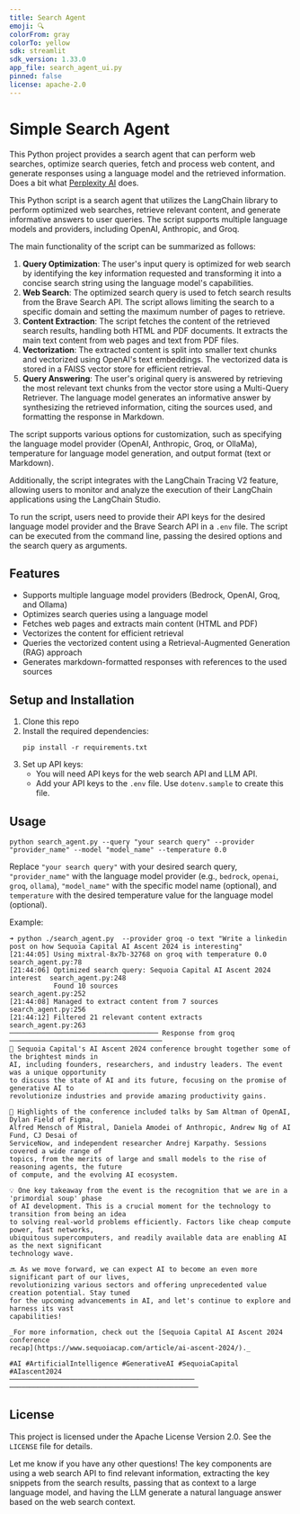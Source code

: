 ```yaml
---
title: Search Agent
emoji: 🔍
colorFrom: gray
colorTo: yellow
sdk: streamlit
sdk_version: 1.33.0
app_file: search_agent_ui.py
pinned: false
license: apache-2.0
---
```


# Simple Search Agent

This Python project provides a search agent that can perform web searches, optimize search queries, fetch and process web content, and generate responses using a language model and the retrieved information.
Does a bit what [Perplexity AI](https://www.perplexity.ai/) does.


This Python script is a search agent that utilizes the LangChain library to perform optimized web searches, retrieve relevant content, and generate informative answers to user queries. The script supports multiple language models and providers, including OpenAI, Anthropic, and Groq.

The main functionality of the script can be summarized as follows:

1. **Query Optimization**: The user's input query is optimized for web search by identifying the key information requested and transforming it into a concise search string using the language model's capabilities.
2. **Web Search**: The optimized search query is used to fetch search results from the Brave Search API. The script allows limiting the search to a specific domain and setting the maximum number of pages to retrieve.
3. **Content Extraction**: The script fetches the content of the retrieved search results, handling both HTML and PDF documents. It extracts the main text content from web pages and text from PDF files.
4. **Vectorization**: The extracted content is split into smaller text chunks and vectorized using OpenAI's text embeddings. The vectorized data is stored in a FAISS vector store for efficient retrieval.
5. **Query Answering**: The user's original query is answered by retrieving the most relevant text chunks from the vector store using a Multi-Query Retriever. The language model generates an informative answer by synthesizing the retrieved information, citing the sources used, and formatting the response in Markdown.

The script supports various options for customization, such as specifying the language model provider (OpenAI, Anthropic, Groq, or OllaMa), temperature for language model generation, and output format (text or Markdown).

Additionally, the script integrates with the LangChain Tracing V2 feature, allowing users to monitor and analyze the execution of their LangChain applications using the LangChain Studio.

To run the script, users need to provide their API keys for the desired language model provider and the Brave Search API in a `.env` file. The script can be executed from the command line, passing the desired options and the search query as arguments.

## Features

- Supports multiple language model providers (Bedrock, OpenAI, Groq, and Ollama)
- Optimizes search queries using a language model
- Fetches web pages and extracts main content (HTML and PDF)
- Vectorizes the content for efficient retrieval
- Queries the vectorized content using a Retrieval-Augmented Generation (RAG) approach
- Generates markdown-formatted responses with references to the used sources

## Setup and Installation

1. Clone this repo
2. Install the required dependencies:
   ```
   pip install -r requirements.txt
   ```
3. Set up API keys:
   - You will need API keys for the web search API and LLM API. 
   - Add your API keys to the `.env` file. Use `dotenv.sample` to create this file.

## Usage

```
python search_agent.py --query "your search query" --provider "provider_name" --model "model_name" --temperature 0.0
```

Replace `"your search query"` with your desired search query, `"provider_name"` with the language model provider (e.g., `bedrock`, `openai`, `groq`, `ollama`), `"model_name"` with the specific model name (optional), and `temperature` with the desired temperature value for the language model (optional).

Example:
```
➜ python ./search_agent.py  --provider groq -o text "Write a linkedin post on how Sequoia Capital AI Ascent 2024 is interesting"
[21:44:05] Using mixtral-8x7b-32768 on groq with temperature 0.0             search_agent.py:78
[21:44:06] Optimized search query: Sequoia Capital AI Ascent 2024 interest  search_agent.py:248
           Found 10 sources                                                 search_agent.py:252
[21:44:08] Managed to extract content from 7 sources                        search_agent.py:256
[21:44:12] Filtered 21 relevant content extracts                            search_agent.py:263
───────────────────────────────────── Response from groq ──────────────────────────────────────
🚀 Sequoia Capital's AI Ascent 2024 conference brought together some of the brightest minds in
AI, including founders, researchers, and industry leaders. The event was a unique opportunity
to discuss the state of AI and its future, focusing on the promise of generative AI to
revolutionize industries and provide amazing productivity gains.

🌟 Highlights of the conference included talks by Sam Altman of OpenAI, Dylan Field of Figma,
Alfred Mensch of Mistral, Daniela Amodei of Anthropic, Andrew Ng of AI Fund, CJ Desai of
ServiceNow, and independent researcher Andrej Karpathy. Sessions covered a wide range of
topics, from the merits of large and small models to the rise of reasoning agents, the future
of compute, and the evolving AI ecosystem.

💡 One key takeaway from the event is the recognition that we are in a 'primordial soup' phase
of AI development. This is a crucial moment for the technology to transition from being an idea
to solving real-world problems efficiently. Factors like cheap compute power, fast networks,
ubiquitous supercomputers, and readily available data are enabling AI as the next significant
technology wave.

🔜 As we move forward, we can expect AI to become an even more significant part of our lives,
revolutionizing various sectors and offering unprecedented value creation potential. Stay tuned
for the upcoming advancements in AI, and let's continue to explore and harness its vast
capabilities!

_For more information, check out the [Sequoia Capital AI Ascent 2024 conference
recap](https://www.sequoiacap.com/article/ai-ascent-2024/)._

#AI #ArtificialIntelligence #GenerativeAI #SequoiaCapital #AIascent2024
──────────────────────────────────────────────  ───────────────────────────────────────────────

```

## License

This project is licensed under the Apache License Version 2.0. See the `LICENSE` file for details.

Let me know if you have any other questions! The key components are using a web search API to find relevant information, extracting the key snippets from the search results, passing that as context to a large language model, and having the LLM generate a natural language answer based on the web search context.